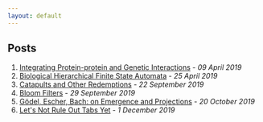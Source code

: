 ```yaml
---
layout: default
---
```


## Posts

1. [Integrating Protein-protein and Genetic Interactions](./idekerDataSet.html) - *09 April 2019*
2. [Biological Hierarchical Finite State Automata](./hfsa.html) - *25 April 2019*
3. [Catapults and Other Redemptions](./catapults.html) - *22 September 2019*
4. [Bloom Filters](./bloom_filters.html) - *29 September 2019*
5. [Gödel, Escher, Bach: on Emergence and Projections](./geb_mu.html) - *20 October 2019*
6. [Let's Not Rule Out Tabs Yet](./critical_rev.html) - *1 December 2019*
